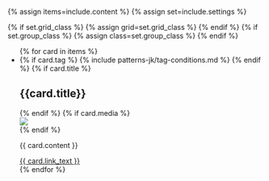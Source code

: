 {% assign items=include.content %}
{% assign set=include.settings %}

{% if set.grid_class %}
    {% assign grid=set.grid_class %}
{% endif %}
{% if set.group_class %}
    {% assign class=set.group_class %}
{% endif %}



<ul class="usa-card-group"> 
  {% for card in items %}
    <li class="usa-card {{ grid | default:'tablet:grid-col-4'}}">
      <div class="{{card.secondary-class}} {{ class | default: 'usa-card__container default-card' }}">
        {% if card.tag %}
        {% include patterns-jk/tag-conditions.md %}
        {% endif %}
        {% if card.title %}
        <div class="usa-card__header">
          <h2 class="usa-card__heading">{{card.title}}</h2>
        </div>
        {% endif %}
        {% if card.media %}
            <div class="usa-card__media">
                <div class="usa-card__img">
                <img
                    src="{{card.media}}"
                />
                </div>
            </div>
        {% endif %}
      <div class="usa-card__body">
        <p class="card-content">
          {{ card.content }}
        </p>
      </div>
      <div class="usa-card__footer">
        <a href="{{ card.link }}" class="usa-button">{{ card.link_text }}</a>
      </div>
    </div>
  </li>
  {% endfor %}
</ul>
